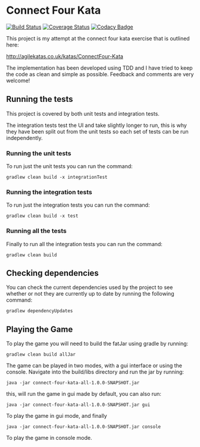 # Connect Four Kata

[![Build Status](https://travis-ci.org/michaelruocco/connect-four-kata.svg?branch=master)](https://travis-ci.org/michaelruocco/connect-four-kata)
[![Coverage Status](https://coveralls.io/repos/github/michaelruocco/connect-four-kata/badge.svg?branch=master)](https://coveralls.io/github/michaelruocco/connect-four-kata?branch=master)
[![Codacy Badge](https://api.codacy.com/project/badge/Grade/adef6c908cd1464d8374d9ade10736d5)](https://www.codacy.com/app/michael-ruocco/connect-four-kata?utm_source=github.com&amp;utm_medium=referral&amp;utm_content=michaelruocco/connect-four-kata&amp;utm_campaign=Badge_Grade)

This project is my attempt at the connect four kata exercise that is outlined here:

http://agilekatas.co.uk/katas/ConnectFour-Kata

The implementation has been developed using TDD and I have tried to keep the code as clean and simple as possible. Feedback and comments are very welcome!

## Running the tests

This project is covered by both unit tests and integration tests.

The integration tests test the UI and take slightly longer to run,
this is why they have been split out from the unit tests so each
set of tests can be run independently.

### Running the unit tests

To run just the unit tests you can run the command:

```
gradlew clean build -x integrationTest
```

### Running the integration tests

To run just the integration tests you can run the command:

```
gradlew clean build -x test
```

### Running all the tests

Finally to run all the integration tests you can run the command:

```
gradlew clean build
```

## Checking dependencies

You can check the current dependencies used by the project to see whether
or not they are currently up to date by running the following command:

```
gradlew dependencyUpdates
```

## Playing the Game

To play the game you will need to build the fatJar using gradle by running:

```
gradlew clean build allJar
```

The game can be played in two modes, with a gui interface or using the console.
Navigate into the build/libs directory and run the jar by running:

```
java -jar connect-four-kata-all-1.0.0-SNAPSHOT.jar
```

this, will run the game in gui made by default, you can also run:

```
java -jar connect-four-kata-all-1.0.0-SNAPSHOT.jar gui
```

To play the game in gui mode, and finally

```
java -jar connect-four-kata-all-1.0.0-SNAPSHOT.jar console
```

To play the game in console mode.